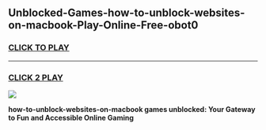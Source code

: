 
## Unblocked-Games-how-to-unblock-websites-on-macbook-Play-Online-Free-obot0
<h3>
<a href="https://premium76.site?title=how-to-unblock-websites-on-macbook&ref=26A">CLICK TO PLAY</a></h3>
<hr>

<h3>
<a href="https://premium76.site?title=how-to-unblock-websites-on-macbook&ref=26A">CLICK 2 PLAY</a>
  
</h3>

<a href="https://premium76.site?title=how-to-unblock-websites-on-macbook&ref=26A"><img src="https://clearcache.store/games.png"></a>


**how-to-unblock-websites-on-macbook games unblocked: Your Gateway to Fun and Accessible Online Gaming**
